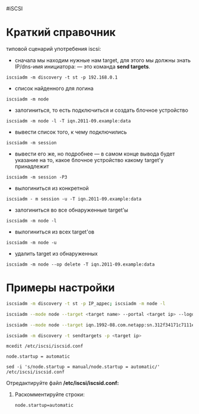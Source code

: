#iSCSI 
# Краткий справочник

  типовой сценарий употребения iscsi:  
  
- сначала мы находим нужные нам target, для этого мы должны знать IP/dns-имя инициатора: — это команда **send targets**.  
```
iscsiadm -m discovery -t st -p 192.168.0.1
```
- список найденного для логина
```
iscsiadm -m node
```
- залогиниться, то есть подключиться и создать блочное устройство
```
iscsiadm -m node -l -T iqn.2011-09.example:data
```
 - вывести список того, к чему подключились
```
iscsiadm -m session
```
- вывести его же, но подробнее — в самом конце вывода будет указание на то, какое блочное устройство какому target'у принадлежит
```
iscsiadm -m session -P3
```
- вылогиниться из конкретной
```
iscsiadm - m session -u -T iqn.2011-09.example:data
```
- залогиниться во все обнаруженные target'ы
```
iscsiadm -m node -l
```
- вылогиниться из всех target'ов
```
iscsiadm -m node -u
```
- удалить target из обнаруженных
```
iscsiadm -m node --op delete -T iqn.2011-09.example:data
```

# Примеры настройки
```sh
iscsiadm -m discovery -t st -p IP_адрес; iscsiadm -m node -l
```

```sh
iscsiadm --mode node --target <target name> --portal <target ip> --logout
```

```sh
iscsiadm --mode node --target iqn.1992-08.com.netapp:sn.312f34171c7111eba0d6d039ea212413:vs.4 --portal 192.244.244.105 --login
```

```sh
iscsiadm -m discovery -t sendtargets -p <target ip>
```

```
mcedit /etc/iscsi/iscsid.conf
```
	node.startup = automatic


```
sed -i 's/node.startup = manual/node.startup = automatic/' /etc/iscsi/iscsid.conf
```
Отредактируйте файл **/etc/iscsi/iscsid.conf:**

1. Раскомментируйте строки:
    
    ```
    node.startup=automatic
    ```
